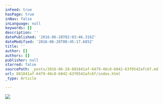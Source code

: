 ```yaml
---
inFeed: true
hasPage: true
inNav: false
inLanguage: null
keywords: []
description: ''
datePublished: '2016-06-28T02:03:46.316Z'
dateModified: '2016-06-28T00:45:17.685Z'
title: ''
author: []
authors: []
publisher: null
starred: false
sourcePath: _posts/2016-06-28-881841af-6479-46c8-b042-63f0542afc6f.md
url: 881841af-6479-46c8-b042-63f0542afc6f/index.html
_type: Article

---
```

![](https://the-grid-user-content.s3-us-west-2.amazonaws.com/4146b068-a61c-4b45-a635-f53c729b56b9.jpg)